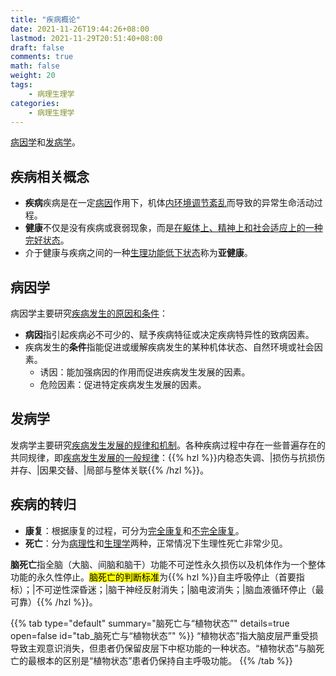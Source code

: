 ```yaml
---
title: "疾病概论"
date: 2021-11-26T19:44:26+08:00
lastmod: 2021-11-29T20:51:40+08:00
draft: false
comments: true
math: false
weight: 20
tags:
    - 病理生理学
categories:
    - 病理生理学
---
```


[病因学](#病因学)和[发病学](#发病学)。

<!--more-->

## 疾病相关概念

- **疾病**疾病是在一定[病因](#病因学)作用下，机体<ins>内环境调节紊乱</ins>而导致的异常生命活动过程。
- **健康**不仅是没有疾病或衰弱现象，而是<ins>在躯体上、精神上和社会适应上的一种完好状态</ins>。
- 介于健康与疾病之间的一种<ins>生理功能低下状态</ins>称为**亚健康**。

## 病因学

病因学主要研究<ins>疾病发生的原因和条件</ins>：

- **病因**指引起疾病必不可少的、赋予疾病特征或决定疾病特异性的致病因素。
- 疾病发生的**条件**指能促进或缓解疾病发生的某种机体状态、自然环境或社会因素。
    - 诱因：能加强病因的作用而促进疾病发生发展的因素。
    - 危险因素：促进特定疾病发生发展的因素。

## 发病学

发病学主要研究<ins>疾病发生发展的规律和机制</ins>。各种疾病过程中存在一些普遍存在的共同规律，即<ins>疾病发生发展的一般规律</ins>：{{% hzl %}}内稳态失调、|损伤与抗损伤并存、|因果交替、|局部与整体关联{{% /hzl %}}。

## 疾病的转归

- **康复**：根据康复的过程，可分为<ins>完全康复</ins>和<ins>不完全康复</ins>。
- **死亡**：分为<ins>病理性</ins>和<ins>生理学</ins>两种，正常情况下生理性死亡非常少见。

**脑死亡**指全脑（大脑、间脑和脑干）功能不可逆性永久损伤以及机体作为一个整体功能的永久性停止。<mark>脑死亡的判断标准</mark>为{{% hzl %}}自主呼吸停止（首要指标）；|不可逆性深昏迷；|脑干神经反射消失；|脑电波消失；|脑血液循环停止（最可靠）{{% /hzl %}}。

{{% tab type="default" summary="脑死亡与“植物状态”" details=true open=false id="tab_脑死亡与“植物状态”" %}}
“植物状态”指大脑皮层严重受损导致主观意识消失，但患者仍保留皮层下中枢功能的一种状态。“植物状态”与脑死亡的最根本的区别是“植物状态”患者仍保持自主呼吸功能。
{{% /tab %}}
